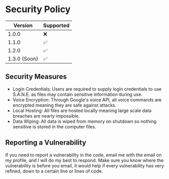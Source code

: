# Security Policy

| Version | Supported          |
| ------- | ------------------ |
| 1.0.0   | :x:                |
| 1.1.0   | :white_check_mark: |
| 1.2.0   | :white_check_mark: |
| 1.3.0 (Soon)   | :white_check_mark: |

## Security Measures
- Login Credentials: Users are required to supply login credentials to use S.A.N.E. as files may contain sensitive information during use.
- Voice Encryption: Through Google's voice API, all voice commands are encrypted meaning they are safe against attacks.
- Local Hosting: All files are hosted locally meaning large scale data breaches are nearly impossible.
- Data Wiping: All data is wiped from memory on shutdown so nothing sensitive is stored in the computer files.

## Reporting a Vulnerability

If you need to report a vulnerability in the code, email me with the email on my profile, and I will do my best to respond.
Make sure you know where the vulnerability is before you email, it would help if every vulnerability has very refined, down to a certain line or lines of code.
